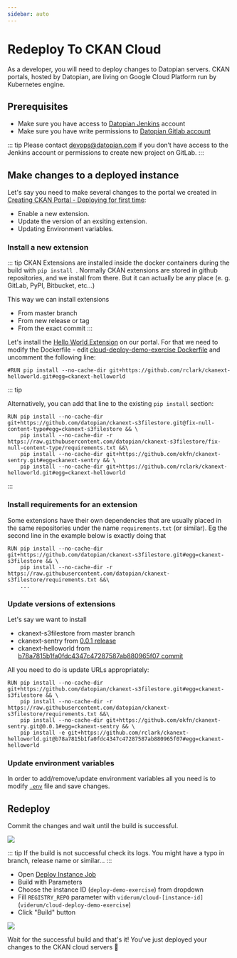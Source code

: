 ```yaml
---
sidebar: auto
---
```


# Redeploy To CKAN Cloud

As a developer, you will need to deploy changes to Datopian servers. CKAN portals, hosted by Datopian, are living on Google Cloud Platform run by Kubernetes engine.

## Prerequisites

- Make sure you have access to [Datopian Jenkins](https://cc-p-jenkins.ckan.io/) account
- Make sure you have write permissions to [Datopian Gitlab account](https://gitlab.com/viderum)

::: tip
Please contact devops@datopian.com if you don’t have access to the Jenkins account or permissions to create new project on GitLab.
:::

## Make changes to a deployed instance

Let's say you need to make several changes to the portal we created in [Creating CKAN Portal - Deploying for first time](/deploy/#creating-ckan-portal-deploying-for-first-time):

- Enable a new extension.
- Update the version of an exsiting extension.
- Updating Environment variables.

### Install a new extension

::: tip
CKAN Extensions are installed inside the docker containers during the build with `pip install `. Normally CKAN extensions are stored in github repositories, and we install from there. But it can actually be any place (e. g. GitLab, PyPI, Bitbucket, etc...)

This way we can install extensions

- From master branch
- From new release or tag
- From the exact commit
:::


Let's install the [Hello World Extension](https://github.com/rclark/ckanext-helloworld) on our portal. For that we need to modify the Dockerfile - edit [cloud-deploy-demo-exercise Dockerfile](https://gitlab.com/viderum/cloud-deploy-demo-exercise/edit/master/Dockerfile) and uncomment the following line:
```
#RUN pip install --no-cache-dir git+https://github.com/rclark/ckanext-helloworld.git#egg=ckanext-helloworld
  ```

:::	tip

Alternatively, you can add that line to the existing `pip install` section:
```
RUN pip install --no-cache-dir git+https://github.com/datopian/ckanext-s3filestore.git@fix-null-content-type#egg=ckanext-s3filestore && \
    pip install --no-cache-dir -r https://raw.githubusercontent.com/datopian/ckanext-s3filestore/fix-null-content-type/requirements.txt &&\
    pip install --no-cache-dir git+https://github.com/okfn/ckanext-sentry.git#egg=ckanext-sentry && \
    pip install --no-cache-dir git+https://github.com/rclark/ckanext-helloworld.git#egg=ckanext-helloworld
```
:::

### Install requirements for an extension

Some extensions have their own dependencies that are usually placed in the same repositories under the name `requirements.txt` (or similar). Eg the second line in the example below is exactly doing that

```
RUN pip install --no-cache-dir git+https://github.com/datopian/ckanext-s3filestore.git#egg=ckanext-s3filestore && \
    pip install --no-cache-dir -r https://raw.githubusercontent.com/datopian/ckanext-s3filestore/requirements.txt &&\
    ...
```

### Update versions of extensions

Let's say we want to install

- ckanext-s3filestore from master branch
- ckanext-sentry from [0.0.1 release](https://github.com/okfn/ckanext-sentry/releases/tag/0.0.1)
- ckanext-helloworld from [b78a7815b1fa0fdc4347c47287587ab880965f07 commit](https://github.com/rclark/ckanext-helloworld/commit/b78a7815b1fa0fdc4347c47287587ab880965f07)

All you need to do is update URLs appropriately:

```
RUN pip install --no-cache-dir git+https://github.com/datopian/ckanext-s3filestore.git#egg=ckanext-s3filestore && \
    pip install --no-cache-dir -r https://raw.githubusercontent.com/datopian/ckanext-s3filestore/requirements.txt &&\
    pip install --no-cache-dir git+https://github.com/okfn/ckanext-sentry.git@0.0.1#egg=ckanext-sentry && \
    pip install -e git+https://github.com/rclark/ckanext-helloworld.git@b78a7815b1fa0fdc4347c47287587ab880965f07#egg=ckanext-helloworld
```

### Update environment variables

In order to add/remove/update environment variables all you need is to modify [`.env`](https://gitlab.com/viderum/cloud-deploy-demo-exercise/blob/master/.env) file and save changes.

## Redeploy

Commit the changes and wait until the build is successful.

![](https://i.imgur.com/v7b8Z1c.png)

::: tip
If the build is not successful check its logs. You might have a typo in branch, release name or similar...
:::

- Open [Deploy Instance Job](https://cc-p-jenkins.ckan.io/job/deploy%20instance/)
- Build with Parameters
- Choose the instance ID (`deploy-demo-exercise`) from dropdown
- Fill `REGISTRY_REPO` parameter with `viderum/cloud-[instance-id]` (`viderum/cloud-deploy-demo-exercise`)
- Click "Build" button

![](https://i.imgur.com/MeGaGOZ.png)

Wait for the successful build and that's it! You've just deployed your changes to the CKAN cloud servers :rocket:
